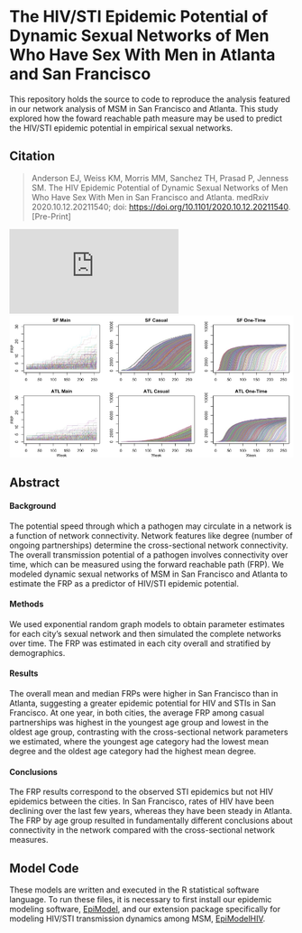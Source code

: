 # The HIV/STI Epidemic Potential of Dynamic Sexual Networks of Men Who Have Sex With Men in Atlanta and San Francisco
This repository holds the source to code to reproduce the analysis featured in our network analysis of MSM in San Francisco and Atlanta. This study explored how the foward reachable path measure may be used to predict the HIV/STI epidemic potential in empirical sexual networks.

## Citation
> Anderson EJ, Weiss KM, Morris MM, Sanchez TH, Prasad P, Jenness SM. The HIV Epidemic Potential of Dynamic Sexual Networks of Men Who Have Sex With Men in San Francisco and Atlanta. medRxiv 2020.10.12.20211540; doi: https://doi.org/10.1101/2020.10.12.20211540. [Pre-Print]

![Figure 1](https://github.com/EpiModel/NetAnalysis-SF-ATL/blob/master/Figures/Picture1.pdf)
<img src="https://github.com/EpiModel/NetAnalysis-SF-ATL/blob/master/Figures/Picture1.pdf">

## Abstract

#### Background
The potential speed through which a pathogen may circulate in a network is a function of network connectivity. Network features like degree (number of ongoing partnerships) determine the cross-sectional network connectivity. The overall transmission potential of a pathogen involves connectivity over time, which can be measured using the forward reachable path (FRP). We modeled dynamic sexual networks of MSM in San Francisco and Atlanta to estimate the FRP as a predictor of HIV/STI epidemic potential.

#### Methods
We used exponential random graph models to obtain parameter estimates for each city’s sexual network and then simulated the complete networks over time. The FRP was estimated in each city overall and stratified by demographics.

#### Results
The overall mean and median FRPs were higher in San Francisco than in Atlanta, suggesting a greater epidemic potential for HIV and STIs in San Francisco. At one year, in both cities, the average FRP among casual partnerships was highest in the youngest age group and lowest in the oldest age group, contrasting with the cross-sectional network parameters we estimated, where the youngest age category had the lowest mean degree and the oldest age category had the highest mean degree.

#### Conclusions
The FRP results correspond to the observed STI epidemics but not HIV epidemics between the cities. In San Francisco, rates of HIV have been declining over the last few years, whereas they have been steady in Atlanta. The FRP by age group resulted in fundamentally different conclusions about connectivity in the network compared with the cross-sectional network measures.

## Model Code
These models are written and executed in the R statistical software language. To run these files, it is necessary to first install our epidemic modeling software, [EpiModel](http://epimodel.org/), and our extension package specifically for modeling HIV/STI transmission dynamics among MSM, [EpiModelHIV](http://github.com/statnet/EpiModelHIV). 
